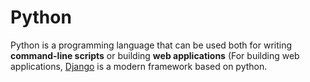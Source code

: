 # Python

Python is a programming language that can be used both for writing **command-line scripts** or building **web applications** (For building web applications, [Django](/Django) is a modern framework based on python.
